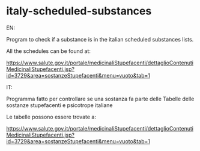 # italy-scheduled-substances

EN:

Program to check if a substance is in the italian scheduled substances lists.


All the schedules can be found at:

https://www.salute.gov.it/portale/medicinaliStupefacenti/dettaglioContenutiMedicinaliStupefacenti.jsp?id=3729&area=sostanzeStupefacenti&menu=vuoto&tab=1

IT:

Programma fatto per controllare se una sostanza fa parte delle Tabelle delle sostanze stupefacenti e psicotrope italiane

Le tabelle possono essere trovate a:

https://www.salute.gov.it/portale/medicinaliStupefacenti/dettaglioContenutiMedicinaliStupefacenti.jsp?id=3729&area=sostanzeStupefacenti&menu=vuoto&tab=1

